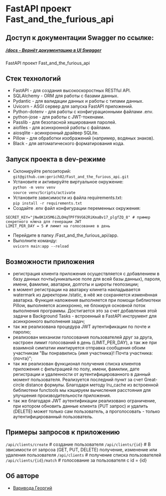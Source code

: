 # FastAPI проект Fast_and_the_furious_api
## Доступ к документации Swagger по ссылке:
##### [/docs - Вернёт документацию в UI Swagger](http://127.0.0.1:8000/docs)

FastAPI проект Fast_and_the_furious_api

## Стек технологий
- FastAPI - для создания высокоскоростных RESTful API.
- SQLAlchemy - ORM для работы с базами данных.
- Pydantic - для валидации данных и работы с типами данных.
- Uvicorn - ASGI сервер для запуска FastAPI приложений.
- Python-dotenv - для работы с конфигурационными файлами .env.
- python-jose - для работы с JWT-токенами.
- Passlib - для безопасной хеширования паролей.
- aiofiles - для асинхронной работы с файлами.
- aiosqlite - асинхронный драйвер SQLite.
- Pillow - для обработки изображений (например, водяных знаков).
- Black - для автоматического форматирования кода.

## Запуск проекта в dev-режиме

- Склонируйте репозиторий:  
``` git@github.com:gerich02/Fast_and_the_furious_api.git ```    
- Установите и активируйте виртуальное окружение:  
``` python -m venv venv ```  
``` source venv/Scripts/activate ``` 
- Установите зависимости из файла requirements.txt:   
``` pip install -r requirements.txt ```
- Создайте .env файл конфигурации переменных окружения:
```
SECRET_KEY="jNw8K1X5M6iZLOHqTPFf9VG62RiKmaBv17_plgfZQ_8" # пример секретного ключа для генерации JWT
LIMIT_PER_DAY = 5 # лимит на голосование в день
```
- Перейдите в папку /Fast_and_the_furious_api/app.
- Выполните команду:   
``` uvicorn main:app --reload ```

## Возможности приложения
- регистрация клиента приложения осуществляется с добавлением в базу данных
почты(уникальное поле для всей базы данных), пароля, имени, фамилии, аватарки,
долготы и широты геопозиции;
- в момент регистрации на аватарку клинета накладывается watermark из директории
/static, в нёё же сохраняется изменённая аватарка. Функция наложения выполняется при
помощи библиотеки Pillow, выполняется асинхронно, не блокируя основной поток выполнения
программы. Достигается это за счет добавления этой задачи в Background Tasks - встроенный
в FastAPI инструмент для асинхронного выполнения задач;
- так же реализована процедура JWT аутентификации по почте и паролю;
- реализован механизм голосования пользователей друг за друга, настроен лимит
голосований в день (LIMIT_PER_DAY), а так же при взаимной симпатии имитируется
отправка сообщения обоим участникам "Вы понравились {имя участника}!
Почта участника: {почта}";
- так же реализован функционал получения списка клиентов приложения с фильтрацией
по полу, имени, фамилии, дате регистрации и удаленности от аутентифицированного
в данный момент пользователя. Реализуется последний пункт за счет Great-circle distance
формулы. Благодаря методу lru_cache из встроенной библиотеки functools мы кэшируем
вычисления расстояния для улучшения производительности приложения.
- так же благодаря JWT аутентификации реализовано ограничение, при котором
обновить данные клиента (PUT запрос) и  удалить (DELETE) может только сам
пользователь, а проголосовать - только аутентифицированный пользователь.

## Примеры запросов к приложению

``` /api/clients/create ``` # создание пользователя
``` /api/clients/{id} ``` # В звисимости от запрсоа (GET, PUT, DELETE) получение, изменение или удаления пользователя
``` /api/clients ``` # получение списка пользователей
``` /api/clients/{id}/match``` # голосование за пользователя с id = {id}

## Об авторе
- [Варивода Георгий](https://github.com/gerich02)